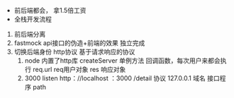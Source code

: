 - 前后端都会， 拿1.5倍工资
-  全栈开发流程
  1. 前后端分离
  2. fastmock api接口的伪造+前端的效果
      独立完成
  3. 切换后端身份
      http协议  基于请求响应的协议
      1. node 内置了http库
         createServer 单例方法
         回调函数，每次用户来都会执行
         req.url req用户对象
         res  响应对象
       2. 3000 listen
          http：//localhost    ：3000     /detail
          协议   127.0.0.1 域名  接口程序   path